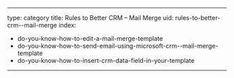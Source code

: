 
---
type: category
title: Rules to Better CRM – Mail Merge
uid: rules-to-better-crm--mail-merge
index:
 - do-you-know-how-to-edit-a-mail-merge-template
 - do-you-know-how-to-send-email-using-microsoft-crm--mail-merge-template
 - do-you-know-how-to-insert-crm-data-field-in-your-template
---



